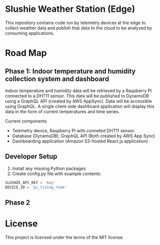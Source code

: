 # Slushie Weather Station (Edge)

This repository contains code run by telemetry devices at the edge to collect weather data and publish that data to the cloud to be analyzed by consuming applications.

# Road Map

## Phase 1: Indoor temperature and humidity collection system and dashboard

Indoor temperature and humidity data will be retrieved by a Raspberry Pi connected to a DHT11 sensor.  This data will be published to DynamoDB using a GraphQL API (created by AWS AppSync).  Data will be accessible using GraphQL.  A single client-side dashboard application will display this data in the form of current temperatures and time series.

Current components
- Telemetry device, Raspberry Pi with conneted DHT11 sensor. 
- Database (DynamoDB), GraphQL API (Both created by AWS App Sync)
- Dashboarding application (Amazon S3-hosted React.js application)


## Developer Setup
1. Install any missing Python packages
2. Create config.py file with example contents:
```python
SLUSHIE_API_KEY = 'key'
DEVICE_ID = 'pi_living_room'
```

## Phase 2


# License

This project is licensed under the terms of the MIT license.

